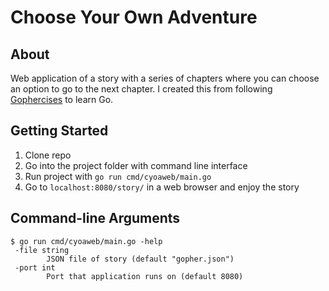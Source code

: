 # Choose Your Own Adventure

## About

Web application of a story with a series of chapters where you can choose an option to go to the next chapter.
I created this from following [Gophercises](https://gophercises.com/ "Gophercises") to learn Go.

## Getting Started

1. Clone repo
2. Go into the project folder with command line interface
3. Run project with `go run cmd/cyoaweb/main.go`
4. Go to `localhost:8080/story/` in a web browser and enjoy the story

## Command-line Arguments

```
$ go run cmd/cyoaweb/main.go -help
 -file string
        JSON file of story (default "gopher.json")
 -port int
        Port that application runs on (default 8080)
```